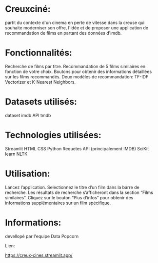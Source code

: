 # Creuxciné:
partit du contexte d'un cinema en perte de vitesse dans la creuse qui souhaite moderniser son offre, l'idée et de proposer une application de recommandation de films en partant des données d'imdb.

# Fonctionnalités:

Recherche de films par titre.
Recommandation de 5 films similaires en fonction de votre choix.
Boutons pour obtenir des informations détaillées sur les films recommandés.
Deux modèles de recommandation: TF-IDF Vectorizer et K-Nearest Neighbors.

# Datasets utilisés:

dataset imdb
API tmdb

# Technologies utilisées:

Streamlit
HTML
CSS
Python
Requetes API (principalement IMDB)
SciKit learn
NLTK

# Utilisation:

Lancez l’application.
Selectionnez le titre d’un film dans la barre de recherche.
Les résultats de recherche s’afficheront dans la section “Films similaires”.
Cliquez sur le bouton “Plus d’infos” pour obtenir des informations supplémentaires sur un film spécifique.

# Informations:

devellopé par l'equipe Data Popcorn 

Lien:

https://creux-cines.streamlit.app/

